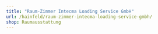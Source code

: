 ```yaml
---
title: "Raum-Zimmer Intecma Loading Service GmbH"
url: /hainfeld/raum-zimmer-intecma-loading-service-gmbh/
shop: Raumausstattung
---
```

